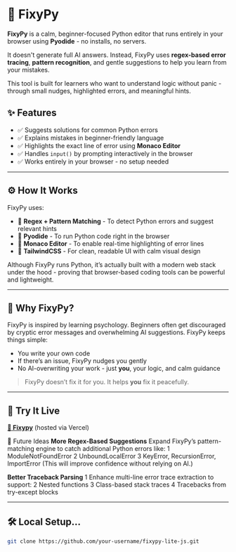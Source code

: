 # 🐍 FixyPy

**FixyPy** is a calm, beginner-focused Python editor that runs entirely in your browser using **Pyodide** - no installs, no servers.

It doesn't generate full AI answers. Instead, FixyPy uses **regex-based error tracing**, **pattern recognition**, and gentle suggestions to help you learn from your mistakes.

This tool is built for learners who want to understand logic without panic - through small nudges, highlighted errors, and meaningful hints.

## ✨ Features

- ✅ Suggests solutions for common Python errors  
- ✅ Explains mistakes in beginner-friendly language  
- ✅ Highlights the exact line of error using **Monaco Editor**  
- ✅ Handles `input()` by prompting interactively in the browser  
- ✅ Works entirely in your browser - no setup needed

---

## ⚙️ How It Works

FixyPy uses:

- 🧠 **Regex + Pattern Matching** - To detect Python errors and suggest relevant hints  
- 🧪 **Pyodide** - To run Python code right in the browser  
- 🎨 **Monaco Editor** - To enable real-time highlighting of error lines  
- 🌈 **TailwindCSS** - For clean, readable UI with calm visual design

Although FixyPy runs Python, it’s actually built with a modern web stack under the hood - proving that browser-based coding tools can be powerful and lightweight.

---

## 🎯 Why FixyPy?

FixyPy is inspired by learning psychology. Beginners often get discouraged by cryptic error messages and overwhelming AI suggestions. FixyPy keeps things simple:

- You write your own code  
- If there’s an issue, FixyPy nudges you gently  
- No AI-overwriting your work - just **you**, your logic, and calm guidance

> FixyPy doesn’t fix it for you. It helps **you** fix it peacefully.

---

## 🚀 Try It Live

**[🔗 Fixypy](https://fixypy.vercel.app)** (hosted via Vercel)

🌱 Future Ideas
**More Regex-Based Suggestions**
Expand FixyPy’s pattern-matching engine to catch additional Python errors like:
1 ModuleNotFoundError
2 UnboundLocalError
3 KeyError, RecursionError, ImportError
(This will improve confidence without relying on AI.)

**Better Traceback Parsing**
1 Enhance multi-line error trace extraction to support:
2 Nested functions
3 Class-based stack traces
4 Tracebacks from try-except blocks

---

## 🛠️ Local Setup...

```bash
git clone https://github.com/your-username/fixypy-lite-js.git
